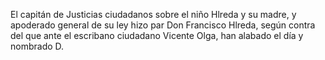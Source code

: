El capitán de Justicias ciudadanos sobre el niño Hlreda y su madre, y apoderado general de su ley hizo par Don Francisco Hlreda, según contra del que ante el escribano ciudadano Vicente Olga, han alabado el día y nombrado D.